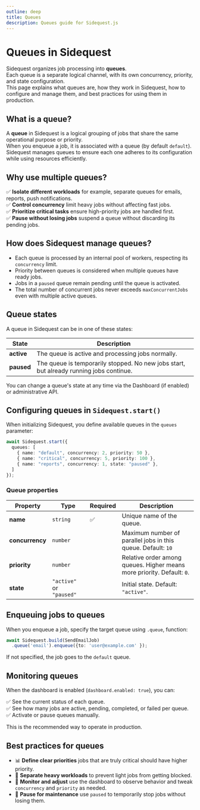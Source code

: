 ```yaml
---
outline: deep
title: Queues
description: Queues guide for Sidequest.js
---
```


# Queues in Sidequest

Sidequest organizes job processing into **queues**.\
Each queue is a separate logical channel, with its own concurrency, priority, and state configuration.\
This page explains what queues are, how they work in Sidequest, how to configure and manage them, and best practices for using them in production.

## What is a queue?

A **queue** in Sidequest is a logical grouping of jobs that share the same operational purpose or priority.\
When you enqueue a job, it is associated with a queue (by default `default`).\
Sidequest manages queues to ensure each one adheres to its configuration while using resources efficiently.

## Why use multiple queues?

✅ **Isolate different workloads** for example, separate queues for emails, reports, push notifications.\
✅ **Control concurrency** limit heavy jobs without affecting fast jobs.\
✅ **Prioritize critical tasks** ensure high-priority jobs are handled first.\
✅ **Pause without losing jobs** suspend a queue without discarding its pending jobs.

## How does Sidequest manage queues?

- Each queue is processed by an internal pool of workers, respecting its `concurrency` limit.
- Priority between queues is considered when multiple queues have ready jobs.
- Jobs in a `paused` queue remain pending until the queue is activated.
- The total number of concurrent jobs never exceeds `maxConcurrentJobs` even with multiple active queues.

## Queue states

A queue in Sidequest can be in one of these states:

| State      | Description                                                                             |
| ---------- | --------------------------------------------------------------------------------------- |
| **active** | The queue is active and processing jobs normally.                                       |
| **paused** | The queue is temporarily stopped. No new jobs start, but already running jobs continue. |

You can change a queue's state at any time via the Dashboard (if enabled) or administrative API.

## Configuring queues in `Sidequest.start()`

When initializing Sidequest, you define available queues in the `queues` parameter:

```ts
await Sidequest.start({
  queues: [
    { name: "default", concurrency: 2, priority: 50 },
    { name: "critical", concurrency: 5, priority: 100 },
    { name: "reports", concurrency: 1, state: "paused" },
  ]
});
```

### Queue properties

| Property        | Type                     | Required | Description                                                            |
| --------------- | ------------------------ | -------- | ---------------------------------------------------------------------- |
| **name**        | `string`                 | ✅       | Unique name of the queue.                                              |
| **concurrency** | `number`                 |          | Maximum number of parallel jobs in this queue. Default: `10`           |
| **priority**    | `number`                 |          | Relative order among queues. Higher means more priority. Default: `0`. |
| **state**       | `"active"` or `"paused"` |          | Initial state. Default: `"active"`.                                    |

## Enqueuing jobs to queues

When you enqueue a job, specify the target queue using `.queue`, function:

```ts
await Sidequest.build(SendEmailJob)
  .queue('email').enqueue({to: 'user@example.com' });
```

If not specified, the job goes to the `default` queue.

## Monitoring queues

When the dashboard is enabled (`dashboard.enabled: true`), you can:

✅ See the current status of each queue.\
✅ See how many jobs are active, pending, completed, or failed per queue.\
✅ Activate or pause queues manually.

This is the recommended way to operate in production.

## Best practices for queues

- 📊 **Define clear priorities** jobs that are truly critical should have higher priority.
- 🧩 **Separate heavy workloads** to prevent light jobs from getting blocked.
- 🧪 **Monitor and adjust** use the dashboard to observe behavior and tweak `concurrency` and `priority` as needed.
- 🔄 **Pause for maintenance** use `paused` to temporarily stop jobs without losing them.
